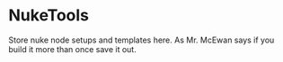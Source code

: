 # NukeTools

Store nuke node setups and templates here. As Mr. McEwan says if you build it more than once save it out. 
